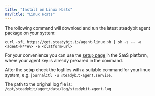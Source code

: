 ```yaml
---
title: "Install on Linux Hosts"
navTitle: "Linux Hosts"
---
```


The following command will download and run the latest steadybit agent package on your system:

```shell
curl -sfL https://get.steadybit.io/agent-linux.sh | sh -s -- -a <agent-k**ey> -e <platform-url>
```

For your convenience you can use the [setup page](https://platform.steadybit.io/settings/agents/setup) in the SaaS platform, where your agent key is already prepared in the command.

After the setup check the logfiles with a suitable command for your linux system, e.g. `journalctl -u steadybit-agent.service`.

The path to the original log file is: `/opt/steadybit/agent/data/log/steadybit-agent.log`
